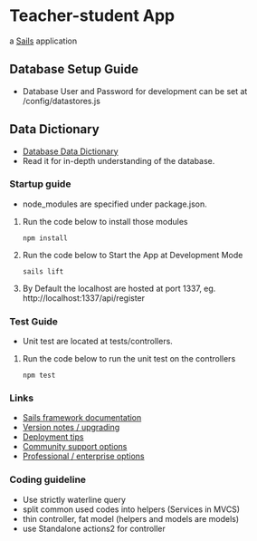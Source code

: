 # Teacher-student App

a [Sails](https://sailsjs.com) application

  
## Database Setup Guide
* Database User and Password for development can be set at /config/datastores.js

## Data Dictionary
* [Database Data Dictionary](/database/data_dictionary.docx)
* Read it for in-depth understanding of the database.


### Startup guide
* node_modules are specified under package.json.
1. Run the code below to install those modules
    ```
    npm install
    ```
2. Run the code below to Start the App at Development Mode
    ```
    sails lift
    ```
3. By Default the localhost are hosted at port 1337, eg. http://localhost:1337/api/register 


### Test Guide
* Unit test are located at tests/controllers.
1. Run the code below to run the unit test on the controllers
    ```
    npm test
    ```




### Links

+ [Sails framework documentation](https://sailsjs.com/documentation)
+ [Version notes / upgrading](https://sailsjs.com/documentation/upgrading)
+ [Deployment tips](https://sailsjs.com/documentation/concepts/deployment)
+ [Community support options](https://sailsjs.com/support)
+ [Professional / enterprise options](https://sailsjs.com/studio)

### Coding guideline

* Use strictly waterline query
* split common used codes into helpers (Services in MVCS)
* thin controller, fat model (helpers and models are models)
* use Standalone actions2 for controller




